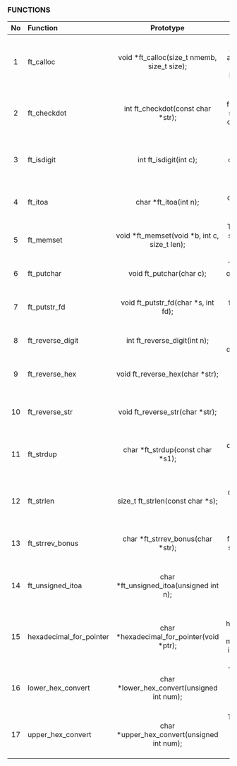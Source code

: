 ### FUNCTIONS

| No  | Function               | Prototype                                  | Description                                                      |
| :-: | :-------------------- | :----------------------------------------: | :--------------------------------------------------------------: |
| 1   | ft_calloc             | void *ft_calloc(size_t nmemb, size_t size); | The ft_calloc() function allocates memory for an array of nmemb elements of size bytes each and initializes the memory to zero. |
| 2   | ft_checkdot           | int ft_checkdot(const char *str);           | The ft_checkdot() function checks if a given string contains a dot ('.') character and returns 1 if it does, otherwise 0. |
| 3   | ft_isdigit            | int ft_isdigit(int c);                      | The ft_isdigit() function checks if a given character is a digit (0-9) and returns 1 if true, otherwise 0. |
| 4   | ft_itoa               | char *ft_itoa(int n);                       | The ft_itoa() function converts an integer into a null-terminated string representation. |
| 5   | ft_memset             | void *ft_memset(void *b, int c, size_t len); | The ft_memset() function sets the first len bytes of memory pointed by b to the value c. |
| 6   | ft_putchar           | void ft_putchar(char c);                   | The ft_putchar() function outputs a single character to the standard output. |
| 7   | ft_putstr_fd          | void ft_putstr_fd(char *s, int fd);         | The ft_putstr_fd() function writes a string s to the specified file descriptor fd. |
| 8   | ft_reverse_digit      | int ft_reverse_digit(int n);                | The ft_reverse_digit() function reverses the digits of a given integer n. |
| 9   | ft_reverse_hex        | void ft_reverse_hex(char *str);             | The ft_reverse_hex() function reverses the order of hexadecimal digits in a string. |
| 10  | ft_reverse_str        | void ft_reverse_str(char *str);             | The ft_reverse_str() function reverses the order of characters in a string. |
| 11  | ft_strdup             | char *ft_strdup(const char *s1);            | The ft_strdup() function duplicates a string s1 into a newly allocated memory and returns a pointer to it. |
| 12  | ft_strlen             | size_t ft_strlen(const char *s);            | The ft_strlen() function calculates the length of a string s (excluding the null terminator) and returns it. |
| 13  | ft_strrev_bonus       | char *ft_strrev_bonus(char *str);           | The ft_strrev_bonus() function reverses a string str in place and returns a pointer to it. |
| 14  | ft_unsigned_itoa      | char *ft_unsigned_itoa(unsigned int n);     | The ft_unsigned_itoa() function converts an unsigned integer into a null-terminated string representation. |
| 15  | hexadecimal_for_pointer | char *hexadecimal_for_pointer(void *ptr);  | The hexadecimal_for_pointer() function converts a memory address (pointer) into a hexadecimal string representation. |
| 16  | lower_hex_convert     | char *lower_hex_convert(unsigned int num);  | The lower_hex_convert() function converts an unsigned integer into a lowercase hexadecimal string representation. |
| 17  | upper_hex_convert     | char *upper_hex_convert(unsigned int num);  | The upper_hex_convert() function converts an unsigned integer into an uppercase hexadecimal string representation. |
